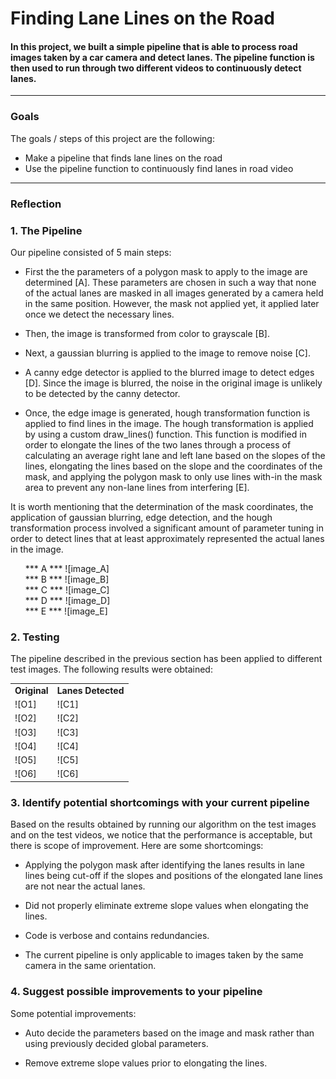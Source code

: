 # **Finding Lane Lines on the Road**

#### In this project, we built a simple pipeline that is able to process road images taken by a car camera and detect lanes. The pipeline function is then used to run through two different videos to continuously detect lanes.

---

### Goals

The goals / steps of this project are the following:
* Make a pipeline that finds lane lines on the road
* Use the pipeline function to continuously find lanes in road video


[//]: # (Image References)

[image_A]: https://github.com/ysriram1/CarND-LaneLines-P1/blob/master/pipeline_results/masked.png "mssked"

[image_B]: https://github.com/ysriram1/CarND-LaneLines-P1/blob/master/pipeline_results/gray.png "grayscale"

[image_C]: https://github.com/ysriram1/CarND-LaneLines-P1/blob/master/pipeline_results/gaussian.png "gaussian"

[image_D]: https://github.com/ysriram1/CarND-LaneLines-P1/blob/master/pipeline_results/edge.png "edge"

[image_E]: https://github.com/ysriram1/CarND-LaneLines-P1/blob/master/pipeline_results/hough.jpg "lanes"

[O1]: https://github.com/ysriram1/CarND-LaneLines-P1/blob/master/test_images/solidWhiteCurve.jpg
[C1]: https://github.com/ysriram1/CarND-LaneLines-P1/blob/master/test_images_output/solidWhiteCurve.jpg

[O2]: https://github.com/ysriram1/CarND-LaneLines-P1/blob/master/test_images/solidWhiteRight.jpg
[C2]: https://github.com/ysriram1/CarND-LaneLines-P1/blob/master/test_images_output/solidWhiteRight.jpg

[O3]: https://github.com/ysriram1/CarND-LaneLines-P1/blob/master/test_images/solidYellowCurve.jpg
[C3]: https://github.com/ysriram1/CarND-LaneLines-P1/blob/master/test_images_output/solidYellowCurve.jpg

[O4]: https://github.com/ysriram1/CarND-LaneLines-P1/blob/master/test_images/solidYellowCurve2.jpg
[C4]: https://github.com/ysriram1/CarND-LaneLines-P1/blob/master/test_images_output/solidYellowCurve2.jpg

[O5]: https://github.com/ysriram1/CarND-LaneLines-P1/blob/master/test_images/solidYellowLeft.jpg
[C5]: https://github.com/ysriram1/CarND-LaneLines-P1/blob/master/test_images_output/solidYellowLeft.jpg

[O6]: https://github.com/ysriram1/CarND-LaneLines-P1/blob/master/test_images/whiteCarLaneSwitch.jpg
[C6]: https://github.com/ysriram1/CarND-LaneLines-P1/blob/master/test_images_output/whiteCarLaneSwitch.jpg


---

### Reflection

### 1. The Pipeline

Our pipeline consisted of 5 main steps:
- First the the parameters of a polygon mask to apply to the image are determined [A]. These parameters are chosen in such a way that none of the actual lanes are masked in all images generated by a camera held in the same position. However, the mask not applied yet, it applied later once we detect the necessary lines.

- Then, the image is transformed from color to grayscale [B].

- Next, a gaussian blurring is applied to the image to remove noise [C].

- A canny edge detector is applied to the blurred image to detect edges [D]. Since the image is blurred, the noise in the original image is unlikely to be detected by the canny detector.

- Once, the edge image is generated, hough transformation function is applied to find lines in the image. The hough transformation is applied by using a custom draw_lines() function. This function is modified in order to elongate the lines of the two lanes through a process of calculating an average right lane and left lane based on the slopes of the lines, elongating the lines based on the slope and the coordinates of the mask, and applying the polygon mask to only use lines with-in the mask area to prevent any non-lane lines from interfering [E].

It is worth mentioning that the determination of the mask coordinates, the application of gaussian blurring, edge detection, and the hough transformation process involved a significant amount of parameter tuning in order to detect lines that at least approximately represented the actual lanes in the image.

<ul>
*** A ***
![image_A] <br>
*** B ***
![image_B] <br>
*** C ***
![image_C] <br>
*** D ***
![image_D] <br>
*** E ***
![image_E] <br>
</ul>

### 2. Testing

The pipeline described in the previous section has been applied to different test images. The following results were obtained:

<table style="width:100%">
<tr>
<td> <strong> Original </strong> </td>
<td> <strong> Lanes Detected </strong> </td>
</tr>

<tr>
<td> ![O1] </td>
<td> ![C1] </td>
</tr>

<tr>
<td> ![O2] </td>
<td> ![C2] </td>
</tr>

<tr>
<td> ![O3] </td>
<td> ![C3] </td>
</tr>

<tr>
<td> ![O4] </td>
<td> ![C4] </td>
</tr>

<tr>
<td> ![O5] </td>
<td> ![C5] </td>
</tr>

<tr>
<td> ![O6] </td>
<td> ![C6] </td>
</tr>

</table>



### 3. Identify potential shortcomings with your current pipeline

Based on the results obtained by running our algorithm on the test images and on the test videos, we notice that the performance is acceptable, but there is scope of improvement. Here are some shortcomings:

- Applying the polygon mask after identifying the lanes results in lane lines being cut-off if the slopes and positions of the elongated lane lines are not near the actual lanes.

- Did not properly eliminate extreme slope values when elongating the lines.

- Code is verbose and contains redundancies.

- The current pipeline is only applicable to images taken by the same camera in the same orientation.


### 4. Suggest possible improvements to your pipeline

Some potential improvements:

- Auto decide the parameters based on the image and mask rather than using previously decided global parameters.

- Remove extreme slope values prior to elongating the lines.
